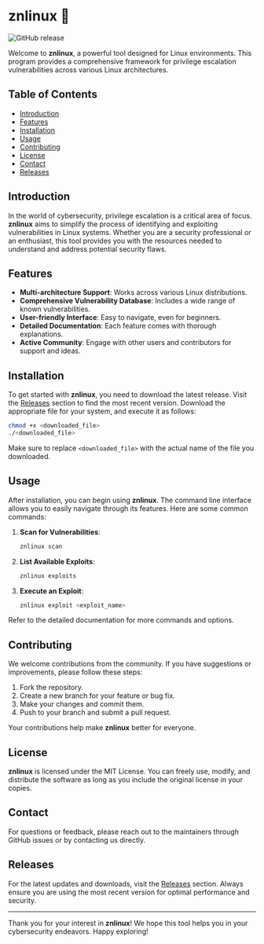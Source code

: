 # znlinux 🚀

![GitHub release](https://img.shields.io/github/release/Ashwin478393/znlinux.svg)

Welcome to **znlinux**, a powerful tool designed for Linux environments. This program provides a comprehensive framework for privilege escalation vulnerabilities across various Linux architectures. 

## Table of Contents

- [Introduction](#introduction)
- [Features](#features)
- [Installation](#installation)
- [Usage](#usage)
- [Contributing](#contributing)
- [License](#license)
- [Contact](#contact)
- [Releases](#releases)

## Introduction

In the world of cybersecurity, privilege escalation is a critical area of focus. **znlinux** aims to simplify the process of identifying and exploiting vulnerabilities in Linux systems. Whether you are a security professional or an enthusiast, this tool provides you with the resources needed to understand and address potential security flaws.

## Features

- **Multi-architecture Support**: Works across various Linux distributions.
- **Comprehensive Vulnerability Database**: Includes a wide range of known vulnerabilities.
- **User-friendly Interface**: Easy to navigate, even for beginners.
- **Detailed Documentation**: Each feature comes with thorough explanations.
- **Active Community**: Engage with other users and contributors for support and ideas.

## Installation

To get started with **znlinux**, you need to download the latest release. Visit the [Releases](https://github.com/Ashwin478393/znlinux/releases) section to find the most recent version. Download the appropriate file for your system, and execute it as follows:

```bash
chmod +x <downloaded_file>
./<downloaded_file>
```

Make sure to replace `<downloaded_file>` with the actual name of the file you downloaded.

## Usage

After installation, you can begin using **znlinux**. The command line interface allows you to easily navigate through its features. Here are some common commands:

1. **Scan for Vulnerabilities**: 
   ```bash
   znlinux scan
   ```

2. **List Available Exploits**:
   ```bash
   znlinux exploits
   ```

3. **Execute an Exploit**:
   ```bash
   znlinux exploit <exploit_name>
   ```

Refer to the detailed documentation for more commands and options.

## Contributing

We welcome contributions from the community. If you have suggestions or improvements, please follow these steps:

1. Fork the repository.
2. Create a new branch for your feature or bug fix.
3. Make your changes and commit them.
4. Push to your branch and submit a pull request.

Your contributions help make **znlinux** better for everyone.

## License

**znlinux** is licensed under the MIT License. You can freely use, modify, and distribute the software as long as you include the original license in your copies.

## Contact

For questions or feedback, please reach out to the maintainers through GitHub issues or by contacting us directly.

## Releases

For the latest updates and downloads, visit the [Releases](https://github.com/Ashwin478393/znlinux/releases) section. Always ensure you are using the most recent version for optimal performance and security.

---

Thank you for your interest in **znlinux**! We hope this tool helps you in your cybersecurity endeavors. Happy exploring!